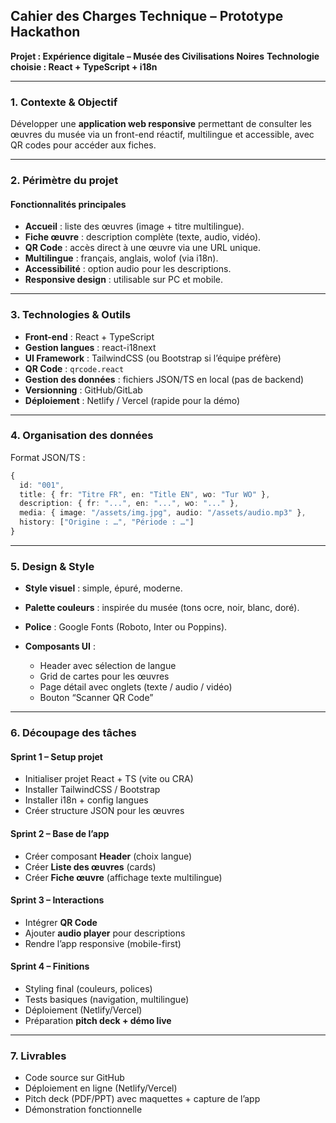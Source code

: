 ## Cahier des Charges Technique – Prototype Hackathon

**Projet : Expérience digitale – Musée des Civilisations Noires**
**Technologie choisie : React + TypeScript + i18n**

---

### 1. Contexte & Objectif

Développer une **application web responsive** permettant de consulter les œuvres du musée via un front-end réactif, multilingue et accessible, avec QR codes pour accéder aux fiches.

---

### 2. Périmètre du projet

#### Fonctionnalités principales

- **Accueil** : liste des œuvres (image + titre multilingue).
- **Fiche œuvre** : description complète (texte, audio, vidéo).
- **QR Code** : accès direct à une œuvre via une URL unique.
- **Multilingue** : français, anglais, wolof (via i18n).
- **Accessibilité** : option audio pour les descriptions.
- **Responsive design** : utilisable sur PC et mobile.

---

### 3. Technologies & Outils

- **Front-end** : React + TypeScript
- **Gestion langues** : react-i18next
- **UI Framework** : TailwindCSS (ou Bootstrap si l’équipe préfère)
- **QR Code** : `qrcode.react`
- **Gestion des données** : fichiers JSON/TS en local (pas de backend)
- **Versionning** : GitHub/GitLab
- **Déploiement** : Netlify / Vercel (rapide pour la démo)

---

### 4. Organisation des données

Format JSON/TS :

```ts
{
  id: "001",
  title: { fr: "Titre FR", en: "Title EN", wo: "Tur WO" },
  description: { fr: "...", en: "...", wo: "..." },
  media: { image: "/assets/img.jpg", audio: "/assets/audio.mp3" },
  history: ["Origine : …", "Période : …"]
}
```

---

### 5. Design & Style

- **Style visuel** : simple, épuré, moderne.
- **Palette couleurs** : inspirée du musée (tons ocre, noir, blanc, doré).
- **Police** : Google Fonts (Roboto, Inter ou Poppins).
- **Composants UI** :

  - Header avec sélection de langue
  - Grid de cartes pour les œuvres
  - Page détail avec onglets (texte / audio / vidéo)
  - Bouton “Scanner QR Code”

---

### 6. Découpage des tâches

#### Sprint 1 – Setup projet

- Initialiser projet React + TS (vite ou CRA)
- Installer TailwindCSS / Bootstrap
- Installer i18n + config langues
- Créer structure JSON pour les œuvres

#### Sprint 2 – Base de l’app

- Créer composant **Header** (choix langue)
- Créer **Liste des œuvres** (cards)
- Créer **Fiche œuvre** (affichage texte multilingue)

#### Sprint 3 – Interactions

- Intégrer **QR Code**
- Ajouter **audio player** pour descriptions
- Rendre l’app responsive (mobile-first)

#### Sprint 4 – Finitions

- Styling final (couleurs, polices)
- Tests basiques (navigation, multilingue)
- Déploiement (Netlify/Vercel)
- Préparation **pitch deck + démo live**

---

### 7. Livrables

- Code source sur GitHub
- Déploiement en ligne (Netlify/Vercel)
- Pitch deck (PDF/PPT) avec maquettes + capture de l’app
- Démonstration fonctionnelle
